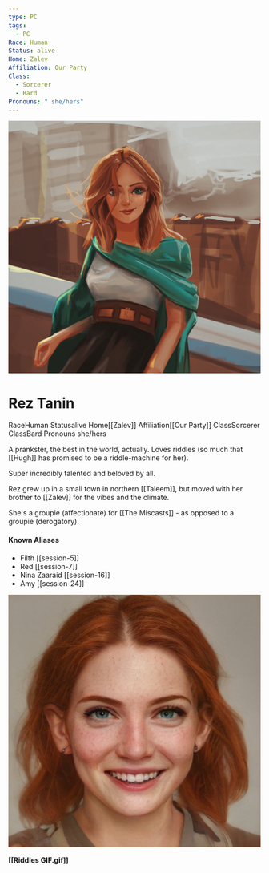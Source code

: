 ```yaml
---
type: PC
tags:
  - PC
Race: Human
Status: alive
Home: Zalev
Affiliation: Our Party
Class:
  - Sorcerer
  - Bard
Pronouns: " she/hers"
---
```


![](/assets/obsidian/rez-portrait.jpg)
# Rez Tanin
<span class="dataview inline-field"><span class="inline-field-key">Race</span><span class="inline-field-value">Human</span></span>
<span class="dataview inline-field"><span class="inline-field-key">Status</span><span class="inline-field-value">alive</span></span>
<span class="dataview inline-field"><span class="inline-field-key">Home</span><span class="inline-field-value">[[Zalev]]</span></span>
<span class="dataview inline-field"><span class="inline-field-key">Affiliation</span><span class="inline-field-value">[[Our Party]]</span></span>
<span class="dataview inline-field"><span class="inline-field-key">Class</span><span class="inline-field-value">Sorcerer</span></span>
<span class="dataview inline-field"><span class="inline-field-key">Class</span><span class="inline-field-value">Bard</span></span>
<span class="dataview inline-field"><span class="inline-field-key">Pronouns</span><span class="inline-field-value"> she/hers</span></span>

A prankster, the best in the world, actually. Loves riddles (so much that [[Hugh]] has promised to be a riddle-machine for her). 

Super incredibly talented and beloved by all. 

Rez grew up in a small town in northern [[Taleem]], but moved with her brother to [[Zalev]] for the vibes and the climate. 

She's a groupie (affectionate) for [[The Miscasts]] - as opposed to a groupie (derogatory). 

#### Known Aliases
* Filth [[session-5]]
* Red [[session-7]]
* Nina Zaaraid [[session-16]] 
* Amy [[session-24]] 

![](/assets/obsidian/Rez%20Artbreeder.jpeg)

**[[Riddles GIF.gif]]**